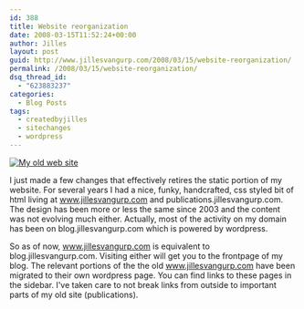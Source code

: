 ```yaml
---
id: 388
title: Website reorganization
date: 2008-03-15T11:52:24+00:00
author: Jilles
layout: post
guid: http://www.jillesvangurp.com/2008/03/15/website-reorganization/
permalink: /2008/03/15/website-reorganization/
dsq_thread_id:
  - "623883237"
categories:
  - Blog Posts
tags:
  - createdbyjilles
  - sitechanges
  - wordpress
---
```

<a href='http://www.jillesvangurp.com/wp-content/uploads/2008/03/oldwebsite.png' title='My old web site'>![My old web site](https://www.jillesvangurp.com/wp-content/uploads/2008/03/oldwebsite.png)</a>

I just made a few changes that effectively retires the static portion of my website. For several years I had a nice, funky, handcrafted, css styled bit of html living at www.jillesvangurp.com and publications.jillesvangurp.com. The design has been more or less the same since 2003 and the content was not evolving much either. Actually, most of the activity on my domain has been on blog.jillesvangurp.com which is powered by wordpress.

So as of now, www.jillesvangurp.com is equivalent to blog.jillesvangurp.com. Visiting either will get you to the frontpage of my blog. The relevant portions of the the old www.jillesvangurp.com have been migrated to their own wordpress page. You can find links to these pages in the sidebar. I've taken care to not break links from outside to important parts of my old site (publications).

